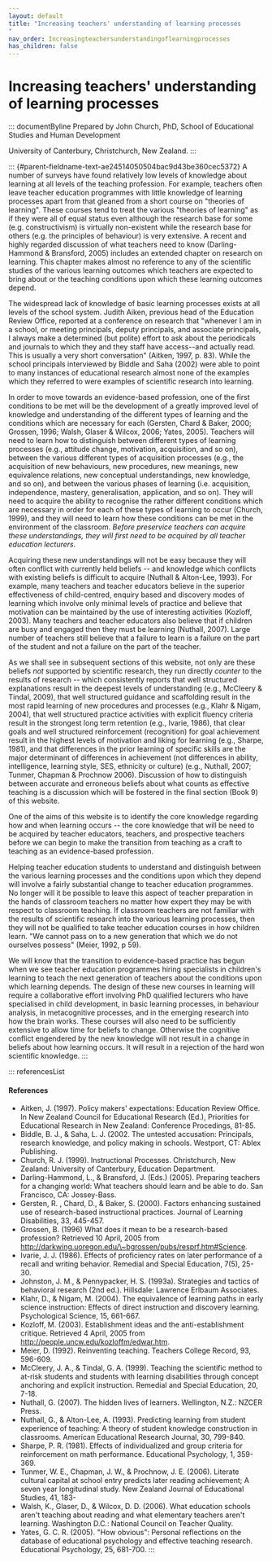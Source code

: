 ```yaml
---
layout: default
title: "Increasing teachers' understanding of learning processes 
"
nav_order: Increasingteachersunderstandingoflearningprocesses
has_children: false
---
```

# Increasing teachers' understanding of learning processes 


::: documentByline
Prepared by John Church, PhD, School of Educational Studies and Human
Development

University of Canterbury, Christchurch, New Zealand.
:::

::: {#parent-fieldname-text-ae24514050504bac9d43be360cec5372}
A number of surveys have found relatively low levels of knowledge about
learning at all levels of the teaching profession. For example, teachers
often leave teacher education programmes with little knowledge of
learning processes apart from that gleaned from a short course on
"theories of learning". These courses tend to treat the various
"theories of learning" as if they were all of equal status even although
the research base for some (e.g. constructivism) is virtually
non-existent while the research base for others (e.g. the principles of
behaviour) is very extensive. A recent and highly regarded discussion of
what teachers need to know (Darling-Hammond & Bransford, 2005) includes
an extended chapter on research on learning. This chapter makes almost
no reference to any of the scientific studies of the various learning
outcomes which teachers are expected to bring about or the teaching
conditions upon which these learning outcomes depend.

The widespread lack of knowledge of basic learning processes exists at
all levels of the school system. Judith Aiken, previous head of the
Education Review Office, reported at a conference on research that
"whenever I am in a school, or meeting principals, deputy principals,
and associate principals, I always make a determined (but polite) effort
to ask about the periodicals and journals to which they and they staff
have access--and actually read. This is usually a very short
conversation" (Aitken, 1997, p. 83). While the school principals
interviewed by Biddle and Saha (2002) were able to point to many
instances of educational research almost none of the examples which they
referred to were examples of scientific research into learning.

In order to move towards an evidence-based profession, one of the first
conditions to be met will be the development of a greatly improved level
of knowledge and understanding of the different types of learning and
the conditions which are necessary for each (Gersten, Chard & Baker,
2000; Grossen, 1996; Walsh, Glaser & Wilcox, 2006; Yates, 2005).
Teachers will need to learn how to distinguish between different types
of learning processes (e.g., attitude change, motivation, acquisition,
and so on), between the various different types of acquisition processes
(e.g., the acquisition of new behaviours, new procedures, new meanings,
new equivalence relations, new conceptual understandings, new knowledge,
and so on), and between the various phases of learning (i.e.
acquisition, independence, mastery, generalisation, application, and so
on). They will need to acquire the ability to recognise the rather
different conditions which are necessary in order for each of these
types of learning to occur (Church, 1999), and they will need to learn
how these conditions can be met in the environment of the classroom.
*Before preservice teachers can acquire these understandings, they will
first need to be acquired by all teacher education lecturers.*

Acquiring these new understandings will not be easy because they will
often conflict with currently held beliefs -- and knowledge which
conflicts with existing beliefs is difficult to acquire (Nuthall &
Alton-Lee, 1993). For example, many teachers and teacher educators
believe in the superior effectiveness of child-centred, enquiry based
and discovery modes of learning which involve only minimal levels of
practice and believe that motivation can be maintained by the use of
interesting activities (Kozloff, 2003). Many teachers and teacher
educators also believe that if children are busy and engaged then they
must be learning (Nuthall, 2007). Large number of teachers still believe
that a failure to learn is a failure on the part of the student and not
a failure on the part of the teacher.

As we shall see in subsequent sections of this website, not only are
these beliefs *not* supported by scientific research, they run directly
*counter* to the results of research -- which consistently reports that
well structured explanations result in the deepest levels of
understanding (e.g., McCleery & Tindal, 2009), that well structured
guidance and scaffolding result in the most rapid learning of new
procedures and processes (e.g., Klahr & Nigam, 2004), that well
structured practice activities with explicit fluency criteria result in
the strongest long term retention (e.g., Ivarie, 1986), that clear goals
and well structured reinforcement (recognition) for goal achievement
result in the highest levels of motivation and liking for learning
(e.g., Sharpe, 1981), and that differences in the prior learning of
specific skills are the major determinant of differences in achievement
(not differences in ability, intelligence, learning style, SES,
ethnicity or culture) (e.g., Nuthall, 2007; Tunmer, Chapman & Prochnow
2006). Discussion of how to distinguish between accurate and erroneous
beliefs about what counts as effective teaching is a discussion which
will be fostered in the final section (Book 9) of this website.

One of the aims of this website is to identify the core knowledge
regarding how and when learning occurs -- the core knowledge that will
be need to be acquired by teacher educators, teachers, and prospective
teachers before we can begin to make the transition from teaching as a
craft to teaching as an evidence-based profession.

Helping teacher education students to understand and distinguish between
the various learning processes and the conditions upon which they depend
will involve a fairly substantial change to teacher education
programmes. No longer will it be possible to leave this aspect of
teacher preparation in the hands of classroom teachers no matter how
expert they may be with respect to classroom teaching. If classroom
teachers are not familiar with the results of scientific research into
the various learning processes, then they will not be qualified to take
teacher education courses in how children learn. "We cannot pass on to a
new generation that which we do not ourselves possess" (Meier, 1992, p
59).

We will know that the transition to evidence-based practice has begun
when we see teacher education programmes hiring specialists in
children's learning to teach the next generation of teachers about the
conditions upon which learning depends. The design of these new courses
in learning will require a collaborative effort involving PhD qualified
lecturers who have specialised in child development, in basic learning
processes, in behaviour analysis, in metacognitive processes, and in the
emerging research into how the brain works. These courses will also need
to be sufficiently extensive to allow time for beliefs to change.
Otherwise the cognitive conflict engendered by the new knowledge will
not result in a change in beliefs about how learning occurs. It will
result in a rejection of the hard won scientific knowledge.
:::

::: referencesList
#### References

-   Aitken, J. (1997). Policy makers' expectations: Education Review
    Office. In New Zealand Council for Educational Research (Ed.),
    Priorities for Educational Research in New Zealand: Conference
    Procedings, 81-85.
-   Biddle, B. J., & Saha, L. J. (2002. The untested accusation:
    Principals, research knowledge, and policy making in schools.
    Westport, CT: Ablex Publishing.
-   Church, R. J. (1999). Instructional Processes. Christchurch, New
    Zealand: University of Canterbury, Education Department.
-   Darling-Hammond, L., & Bransford, J. (Eds.) (2005). Preparing
    teachers for a changing world: What teachers should learn and be
    able to do. San Francisco, CA: Jossey-Bass.
-   Gersten, R. , Chard, D., & Baker, S. (2000). Factors enhancing
    sustained use of research-based instructional practices. Journal of
    Learning Disabilities, 33, 445-457.
-   Grossen, B. (1996) What does it mean to be a research-based
    profession? Retrieved 10 April, 2005 from
    http://darkwing.uoregon.edu/\~bgrossen/pubs/resprf.htm#Science.
-   Ivarie, J. J. (1986). Effects of proficiency rates on later
    performance of a recall and writing behavior. Remedial and Special
    Education, 7(5), 25-30.
-   Johnston, J. M., & Pennypacker, H. S. (1993a). Strategies and
    tactics of behavioral research (2nd ed.). Hillsdale: Lawrence
    Erlbaum Associates.
-   Klahr, D., & Nigam, M. (2004). The equivalence of learning paths in
    early science instruction: Effects of direct instruction and
    discovery learning. Psychological Science, 15, 661-667.
-   Kozloff, M. (2003). Establishment ideas and the anti-establishment
    critique. Retrieved 4 April, 2005 from
    http://people.uncw.edu/kozloffm/edwar.htm.
-   Meier, D. (1992). Reinventing teaching. Teachers College Record, 93,
    596-609.
-   McCleery, J. A., & Tindal, G. A. (1999). Teaching the scientific
    method to at-risk students and students with learning disabilities
    through concept anchoring and explicit instruction. Remedial and
    Special Education, 20, 7-18.
-   Nuthall, G. (2007). The hidden lives of learners. Wellington, N.Z.:
    NZCER Press.
-   Nuthall, G., & Alton-Lee, A. (1993). Predicting learning from
    student experience of teaching: A theory of student knowledge
    construction in classrooms. American Educational Research Journal,
    30, 799-840.
-   Sharpe, P. R. (1981). Effects of individualized and group criteria
    for reinforcement on math performance. Educational Psychology, 1,
    359-369.
-   Tunmer, W. E., Chapman, J. W., & Prochnow, J. E. (2006). Literate
    cultural capital at school entry predicts later reading achievement;
    A seven year longitudinal study. New Zealand Journal of Educational
    Studies, 41, 183-
-   Walsh, K., Glaser, D., & Wilcox, D. D. (2006). What education
    schools aren't teaching about reading and what elementary teachers
    aren't learning. Washington D.C.: National Council on Teacher
    Quality.
-   Yates, G. C. R. (2005). "How obvious": Personal reflections on the
    database of educational psychology and effective teaching research.
    Educational Psychology, 25, 681-700.
:::
